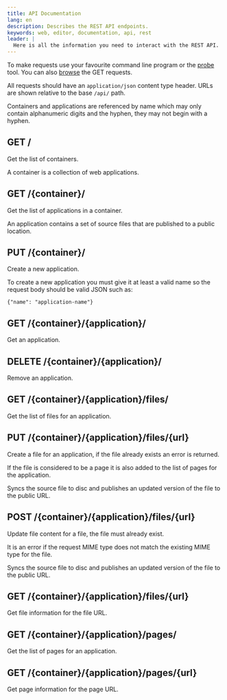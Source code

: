 ```yaml
---
title: API Documentation
lang: en
description: Describes the REST API endpoints.
keywords: web, editor, documentation, api, rest
leader: |
  Here is all the information you need to interact with the REST API.
---
```


To make requests use your favourite command line program or the [probe](/tools/api/probe/ "API Probe") tool. You can also [browse](/tools/api/browser/ "API Browser") the GET requests.

All requests should have an `application/json` content type header. URLs are shown relative to the base `/api/` path.

Containers and applications are referenced by name which may only contain alphanumeric digits and the hyphen, they may not begin with a hyphen.

## GET /

Get the list of containers.

A container is a collection of web applications.

## GET /{container}/

Get the list of applications in a container.

An application contains a set of source files that are published to a public location.

## PUT /{container}/

Create a new application.

To create a new application you must give it at least a valid name so the request body should be valid JSON such as:

```
{"name": "application-name"}
```

## GET /{container}/{application}/

Get an application.

## DELETE /{container}/{application}/

Remove an application.

## GET /{container}/{application}/files/

Get the list of files for an application.

## PUT /{container}/{application}/files/{url}

Create a file for an application, if the file already exists an 
error is returned.

If the file is considered to be a page it is also added to the list 
of pages for the application.

Syncs the source file to disc and publishes an updated 
version of the file to the public URL.

## POST /{container}/{application}/files/{url}

Update file content for a file, the file must already exist.

It is an error if the request MIME type does not match the 
existing MIME type for the file.

Syncs the source file to disc and publishes an updated 
version of the file to the public URL.

## GET /{container}/{application}/files/{url}

Get file information for the file URL.

## GET /{container}/{application}/pages/

Get the list of pages for an application.

## GET /{container}/{application}/pages/{url}

Get page information for the page URL.
